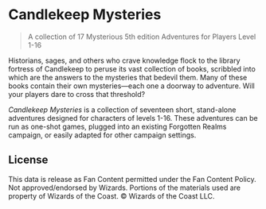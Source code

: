# Candlekeep Mysteries

> A collection of 17 Mysterious 5th edition Adventures for Players Level 1-16

Historians, sages, and others who crave knowledge flock to the library fortress of Candlekeep to peruse its vast collection of books, scribbled into which are the answers to the mysteries that bedevil them. Many of these books contain their own mysteries—each one a doorway to adventure. Will your players dare to cross that threshold?

_Candlekeep Mysteries_ is a collection of seventeen short, stand-alone adventures designed for characters of levels 1-16. These adventures can be run as one-shot games, plugged into an existing Forgotten Realms campaign, or easily adapted for other campaign settings.

## License

This data is release as Fan Content permitted under the Fan Content Policy. Not approved/endorsed by Wizards. Portions of the materials used are property of Wizards of the Coast. © Wizards of the Coast LLC.
